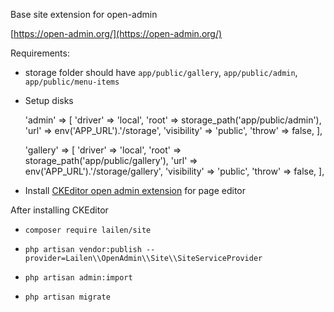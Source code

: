 Base site extension for open-admin

[https://open-admin.org/](https://open-admin.org/)

Requirements: 

- storage folder should have `app/public/gallery`, `app/public/admin`, `app/public/menu-items`

- Setup disks

    'admin' => [
        'driver' => 'local',
        'root' => storage_path('app/public/admin'),
        'url' => env('APP_URL').'/storage',
        'visibility' => 'public',
        'throw' => false,
    ],

    'gallery' => [
        'driver' => 'local',
        'root' => storage_path('app/public/gallery'),
        'url' => env('APP_URL').'/storage/gallery',
        'visibility' => 'public',
        'throw' => false,
    ],

- Install [CKEditor open admin extension](https://open-admin.org/docs/en/extension-ckeditor) for page editor

After installing CKEditor

- `composer require lailen/site`

- `php artisan vendor:publish --provider=Lailen\\OpenAdmin\\Site\\SiteServiceProvider`

- `php artisan admin:import`

- `php artisan migrate`
